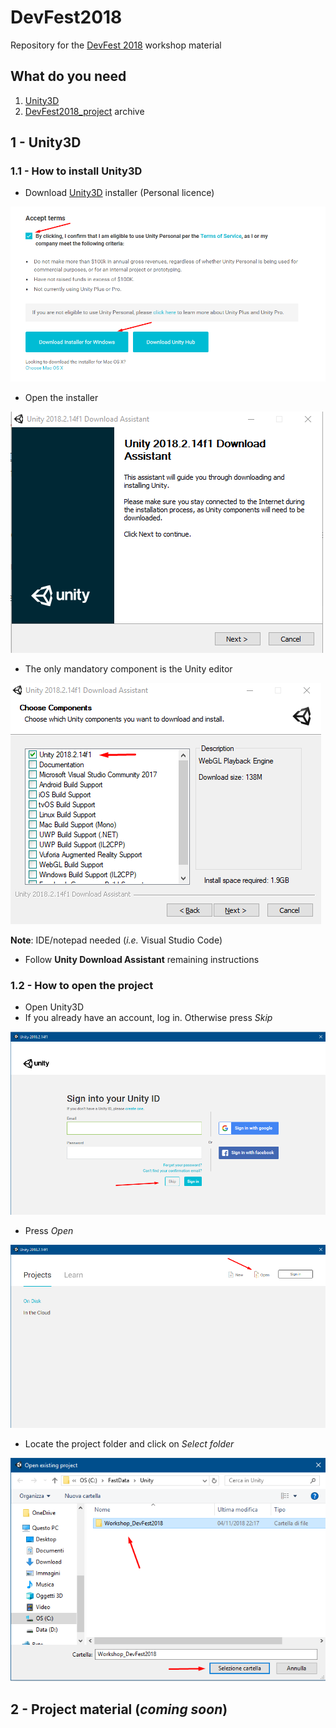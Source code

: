 # DevFest2018

Repository for the [DevFest 2018](https://devfest18.gdgtrento.it) workshop material

## What do you need

1. [Unity3D](https://unity3d.com)
2. [DevFest2018_project](https://drive.google.com/open?id=10YVA5Yu3tEaBtQISO0nykjPjcllCZ5QO) archive

## 1 - Unity3D

### 1.1 - How to install Unity3D

- Download [Unity3D](https://store.unity.com/download?ref=personal) installer (Personal licence)

![](img/download.png)

- Open the installer

![](img/setup.png)

- The only mandatory component is the Unity editor

![](img/wizard.png)

**Note**: IDE/notepad needed (*i.e.* Visual Studio Code)

- Follow **Unity Download Assistant** remaining instructions

### 1.2 - How to open the project

- Open Unity3D
- If you already have an account, log in. Otherwise press *Skip*

![](img/skip.png)

- Press *Open*

![](img/open.png)

- Locate the project folder and click on *Select folder*

![](img/selection.png)

## 2 - Project material (*coming soon*)
